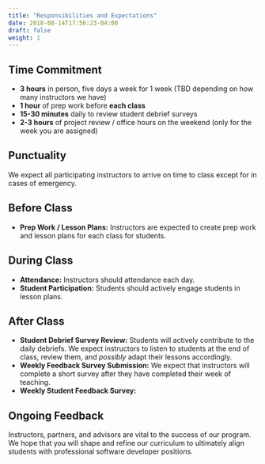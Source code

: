 ```yaml
---
title: "Responsibilities and Expectations"
date: 2018-08-14T17:56:23-04:00
draft: false
weight: 1
---
```


## Time Commitment
- __3 hours__ in person, five days a week for 1 week (TBD depending on how many instructors we have)
- __1 hour__ of prep work before __each class__
- __15-30 minutes__ daily to review student debrief surveys
- __2-3 hours__ of project review / office hours on the weekend (only for the week you are assigned)

<!-- # Class Structure (Move to lesson plan for orientation)
- 2 hours, twice a week for 3 weeks
- General class plan
    - Welcome, goals, warm-up (25 mins)
    - Lesson (25 mins)
    - Break (10 mins)
    - Discussion (50 mins)
    - Debrief (10 mins) -->

## Punctuality
We expect all participating instructors to arrive on time to class except for in cases of emergency.

## Before Class
- __Prep Work / Lesson Plans:__ Instructors are expected to create prep work and lesson plans for each class for students.

## During Class
- __Attendance:__ Instructors should attendance each day.
- __Student Participation:__ Students should actively engage students in lesson plans.

## After Class
- __Student Debrief Survey Review:__ Students will actively contribute to the daily debriefs. We expect instructors to listen to students at the end of class, review them, and *possibly* adapt their lessons accordingly.
- __Weekly Feedback Survey Submission:__ We expect that instructors will complete a short survey after they have completed their week of teaching.
- __Weekly Student Feedback Survey:__ 

## Ongoing Feedback
Instructors, partners, and advisors are vital to the success of our program. We hope that you will shape and refine our curriculum to ultimately align students with professional software developer positions.
